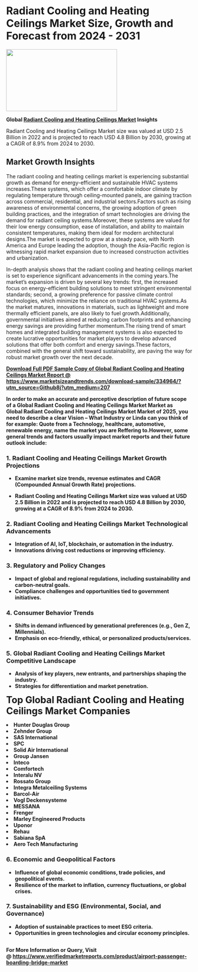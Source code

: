 <H1>Radiant Cooling and Heating Ceilings Market Size, Growth and Forecast from 2024 - 2031</H1><img class="aligncenter size-medium wp-image-584254" src="https://thirdeyenews.in/wp-content/uploads/2024/09/Global-Market-Research-300x168.jpeg" alt="" width="300" height="168" /><p><strong>Global&nbsp;<a href="https://www.marketsizeandtrends.com/download-sample/334964/?utm_source=Github8j?utm_medium=207">Radiant Cooling and Heating Ceilings Market</a> Insights</strong></p><p>Radiant Cooling and Heating Ceilings Market size was valued at USD 2.5 Billion in 2022 and is projected to reach USD 4.8 Billion by 2030, growing at a CAGR of 8.9% from 2024 to 2030.</p><p><h2>Market Growth Insights</h2> <p>The radiant cooling and heating ceilings market is experiencing substantial growth as demand for energy-efficient and sustainable HVAC systems increases.These systems, which offer a comfortable indoor climate by regulating temperature through ceiling-mounted panels, are gaining traction across commercial, residential, and industrial sectors.Factors such as rising awareness of environmental concerns, the growing adoption of green building practices, and the integration of smart technologies are driving the demand for radiant ceiling systems.Moreover, these systems are valued for their low energy consumption, ease of installation, and ability to maintain consistent temperatures, making them ideal for modern architectural designs.The market is expected to grow at a steady pace, with North America and Europe leading the adoption, though the Asia-Pacific region is witnessing rapid market expansion due to increased construction activities and urbanization.</p> <p><strong><a href="#"></a></strong></p> <p>In-depth analysis shows that the radiant cooling and heating ceilings market is set to experience significant advancements in the coming years.The market’s expansion is driven by several key trends: first, the increased focus on energy-efficient building solutions to meet stringent environmental standards; second, a growing preference for passive climate control technologies, which minimize the reliance on traditional HVAC systems.As the market matures, innovations in materials, such as lightweight and more thermally efficient panels, are also likely to fuel growth.Additionally, governmental initiatives aimed at reducing carbon footprints and enhancing energy savings are providing further momentum.The rising trend of smart homes and integrated building management systems is also expected to create lucrative opportunities for market players to develop advanced solutions that offer both comfort and energy savings.These factors, combined with the general shift toward sustainability, are paving the way for robust market growth over the next decade.</p> <p><strong><a href="#"></p><p><span class=""><strong>Download Full PDF Sample Copy of Global Radiant Cooling and Heating Ceilings Market Report</strong> @ <a href="https://www.marketsizeandtrends.com/download-sample/334964/?utm_source=Github8j?utm_medium=207" target="_blank">https://www.marketsizeandtrends.com/download-sample/334964/?utm_source=Github8j?utm_medium=207</a></span></p><p>In order to make an accurate and perceptive description of future scope of a Global&nbsp;Radiant Cooling and Heating Ceilings Market Market as Global&nbsp;Radiant Cooling and Heating Ceilings Market Market of 2025, you need to describe a clear Vision &ndash; What Industry or Linda can you think of for example: Quote from a Technology, healthcare, automotive, renewable energy, name the market you are Reffering to.However, some general trends and factors usually impact market reports and their future outlook include:</p><h3>1.&nbsp;<strong>Radiant Cooling and Heating Ceilings Market Growth Projections</strong></h3><ul><li>Examine market size trends, revenue estimates and CAGR (Compounded Annual Growth Rate) projections.</li><li><p>Radiant Cooling and Heating Ceilings Market size was valued at USD 2.5 Billion in 2022 and is projected to reach USD 4.8 Billion by 2030, growing at a CAGR of 8.9% from 2024 to 2030.</p></li></ul><h3>2.&nbsp;<strong>Radiant Cooling and Heating Ceilings Market Technological Advancements</strong></h3><ul><li>Integration of AI, IoT, blockchain, or automation in the industry.</li><li>Innovations driving cost reductions or improving efficiency.</li></ul><h3>3.&nbsp;<strong>Regulatory and Policy Changes</strong></h3><ul><li>Impact of global and regional regulations, including sustainability and carbon-neutral goals.</li><li>Compliance challenges and opportunities tied to government initiatives.</li></ul><h3>4.&nbsp;<strong>Consumer Behavior Trends</strong></h3><ul><li>Shifts in demand influenced by generational preferences (e.g., Gen Z, Millennials).</li><li>Emphasis on eco-friendly, ethical, or personalized products/services.</li></ul><h3>5.&nbsp;<strong>Global Radiant Cooling and Heating Ceilings Market Competitive Landscape</strong></h3><ul><li>Analysis of key players, new entrants, and partnerships shaping the industry.</li><li>Strategies for differentiation and market penetration.</li></ul><p data-pm-slice="1 1 []"><span style="color: inherit; font-family: inherit; font-size: 25px;">Top Global Radiant Cooling and Heating Ceilings Market Companies</span></p><div class="" data-test-id=""><p><li>Hunter Douglas Group</li><li> Zehnder Group</li><li> SAS International</li><li> SPC</li><li> Solid Air International</li><li> Group Jansen</li><li> Inteco</li><li> Comfortech</li><li> Interalu NV</li><li> Rossato Group</li><li> Integra Metalceiling Systems</li><li> Barcol-Air</li><li> Vogl Deckensysteme</li><li> MESSANA</li><li> Frenger</li><li> Marley Engineered Products</li><li> Uponor</li><li> Rehau</li><li> Sabiana SpA</li><li> Aero Tech Manufacturing</li></p></div><h3>6.&nbsp;<strong>Economic and Geopolitical Factors</strong></h3><ul><li>Influence of global economic conditions, trade policies, and geopolitical events.</li><li>Resilience of the market to inflation, currency fluctuations, or global crises.</li></ul><h3>7.&nbsp;<strong>Sustainability and ESG (Environmental, Social, and Governance)</strong></h3><ul><li>Adoption of sustainable practices to meet ESG criteria.</li><li>Opportunities in green technologies and circular economy principles.</li></ul><h2><strong style="font-size: 14px;">For More Information or Query, Visit @&nbsp;</strong><a style="background-color: #ffffff; font-size: 14px;" href="https://www.marketsizeandtrends.com/report/radiant-cooling-and-heating-ceilings-market/" target="_blank">https://www.verifiedmarketreports.com/product/airport-passenger-boarding-bridge-market</a></h2>